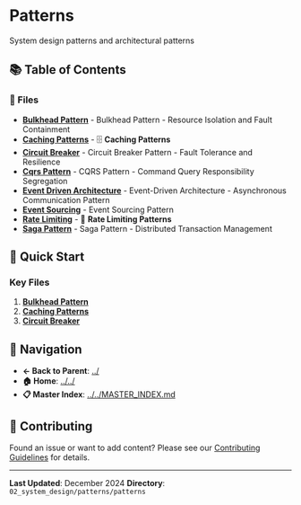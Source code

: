 # Patterns

System design patterns and architectural patterns

## 📚 Table of Contents

### 📄 Files

- **[Bulkhead Pattern](bulkhead_pattern.md)** - Bulkhead Pattern - Resource Isolation and Fault Containment
- **[Caching Patterns](caching_patterns.md)** - 🗄️ **Caching Patterns**
- **[Circuit Breaker](circuit_breaker.md)** - Circuit Breaker Pattern - Fault Tolerance and Resilience
- **[Cqrs Pattern](cqrs_pattern.md)** - CQRS Pattern - Command Query Responsibility Segregation
- **[Event Driven Architecture](event_driven_architecture.md)** - Event-Driven Architecture - Asynchronous Communication Pattern
- **[Event Sourcing](event_sourcing.md)** - Event Sourcing Pattern
- **[Rate Limiting](rate_limiting.md)** - 🚦 **Rate Limiting Patterns**
- **[Saga Pattern](saga_pattern.md)** - Saga Pattern - Distributed Transaction Management

## 🚀 Quick Start

### Key Files
1. **[Bulkhead Pattern](bulkhead_pattern.md)**
1. **[Caching Patterns](caching_patterns.md)**
1. **[Circuit Breaker](circuit_breaker.md)**

## 🔗 Navigation

- **← Back to Parent**: [../](../)
- **🏠 Home**: [../../](../..)
- **📋 Master Index**: [../../MASTER_INDEX.md](../../../MASTER_INDEX.md)

## 🤝 Contributing

Found an issue or want to add content? Please see our [Contributing Guidelines](../../CONTRIBUTING.md) for details.

---

**Last Updated**: December 2024
**Directory**: `02_system_design/patterns/patterns`
